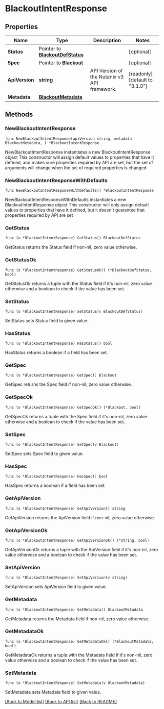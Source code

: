 # BlackoutIntentResponse

## Properties

Name | Type | Description | Notes
------------ | ------------- | ------------- | -------------
**Status** | Pointer to [**BlackoutDefStatus**](BlackoutDefStatus.md) |  | [optional] 
**Spec** | Pointer to [**Blackout**](Blackout.md) |  | [optional] 
**ApiVersion** | **string** | API Version of the Nutanix v3 API framework. | [readonly] [default to "3.1.0"]
**Metadata** | [**BlackoutMetadata**](BlackoutMetadata.md) |  | 

## Methods

### NewBlackoutIntentResponse

`func NewBlackoutIntentResponse(apiVersion string, metadata BlackoutMetadata, ) *BlackoutIntentResponse`

NewBlackoutIntentResponse instantiates a new BlackoutIntentResponse object
This constructor will assign default values to properties that have it defined,
and makes sure properties required by API are set, but the set of arguments
will change when the set of required properties is changed

### NewBlackoutIntentResponseWithDefaults

`func NewBlackoutIntentResponseWithDefaults() *BlackoutIntentResponse`

NewBlackoutIntentResponseWithDefaults instantiates a new BlackoutIntentResponse object
This constructor will only assign default values to properties that have it defined,
but it doesn't guarantee that properties required by API are set

### GetStatus

`func (o *BlackoutIntentResponse) GetStatus() BlackoutDefStatus`

GetStatus returns the Status field if non-nil, zero value otherwise.

### GetStatusOk

`func (o *BlackoutIntentResponse) GetStatusOk() (*BlackoutDefStatus, bool)`

GetStatusOk returns a tuple with the Status field if it's non-nil, zero value otherwise
and a boolean to check if the value has been set.

### SetStatus

`func (o *BlackoutIntentResponse) SetStatus(v BlackoutDefStatus)`

SetStatus sets Status field to given value.

### HasStatus

`func (o *BlackoutIntentResponse) HasStatus() bool`

HasStatus returns a boolean if a field has been set.

### GetSpec

`func (o *BlackoutIntentResponse) GetSpec() Blackout`

GetSpec returns the Spec field if non-nil, zero value otherwise.

### GetSpecOk

`func (o *BlackoutIntentResponse) GetSpecOk() (*Blackout, bool)`

GetSpecOk returns a tuple with the Spec field if it's non-nil, zero value otherwise
and a boolean to check if the value has been set.

### SetSpec

`func (o *BlackoutIntentResponse) SetSpec(v Blackout)`

SetSpec sets Spec field to given value.

### HasSpec

`func (o *BlackoutIntentResponse) HasSpec() bool`

HasSpec returns a boolean if a field has been set.

### GetApiVersion

`func (o *BlackoutIntentResponse) GetApiVersion() string`

GetApiVersion returns the ApiVersion field if non-nil, zero value otherwise.

### GetApiVersionOk

`func (o *BlackoutIntentResponse) GetApiVersionOk() (*string, bool)`

GetApiVersionOk returns a tuple with the ApiVersion field if it's non-nil, zero value otherwise
and a boolean to check if the value has been set.

### SetApiVersion

`func (o *BlackoutIntentResponse) SetApiVersion(v string)`

SetApiVersion sets ApiVersion field to given value.


### GetMetadata

`func (o *BlackoutIntentResponse) GetMetadata() BlackoutMetadata`

GetMetadata returns the Metadata field if non-nil, zero value otherwise.

### GetMetadataOk

`func (o *BlackoutIntentResponse) GetMetadataOk() (*BlackoutMetadata, bool)`

GetMetadataOk returns a tuple with the Metadata field if it's non-nil, zero value otherwise
and a boolean to check if the value has been set.

### SetMetadata

`func (o *BlackoutIntentResponse) SetMetadata(v BlackoutMetadata)`

SetMetadata sets Metadata field to given value.



[[Back to Model list]](../README.md#documentation-for-models) [[Back to API list]](../README.md#documentation-for-api-endpoints) [[Back to README]](../README.md)


